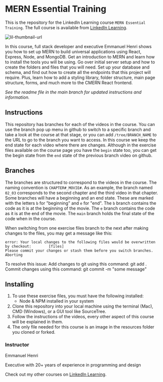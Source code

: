 # MERN Essential Training

This is the repository for the LinkedIn Learning course `MERN Essential Training`. The full course is available from [LinkedIn Learning][lil-course-url].

![lil-thumbnail-url]

In this course, full stack developer and executive Emmanuel Henri shows you how to set up MERN to build universal applications using React, Express, Node, and MongoDB. Get an introduction to MERN and learn how to install the tools you will be using. Go over initial server setup and how to create the folders and files that you will need. Set up your database and schema, and find out how to create all the endpoints that this project will require. Plus, learn how to add a styling library, folder structure, main page structure, forms, and much more to the CMERN React frontend.

_See the readme file in the main branch for updated instructions and information._

## Instructions

This repository has branches for each of the videos in the course. You can use the branch pop up menu in github to switch to a specific branch and take a look at the course at that stage, or you can add `/tree/BRANCH_NAME` to the URL to go to the branch you want to access. In this course we keep the end state for each video where there are changes. Although in the exercise files available on the course page you have the `begin` state too, you can get the begin state from the `end` state of the previous branch video on github.

## Branches

The branches are structured to correspond to the videos in the course. The naming convention is `CHAPTER#_MOVIE#`. As an example, the branch named `02_03` corresponds to the second chapter and the third video in that chapter.
Some branches will have a beginning and an end state. These are marked with the letters `b` for "beginning" and `e` for "end". The `b` branch contains the code as it is at the beginning of the movie. The `e` branch contains the code as it is at the end of the movie. The `main` branch holds the final state of the code when in the course.

When switching from one exercise files branch to the next after making changes to the files, you may get a message like this:

    error: Your local changes to the following files would be overwritten by checkout:        [files]
    Please commit your changes or stash them before you switch branches.
    Aborting

To resolve this issue:
Add changes to git using this command: git add .
Commit changes using this command: git commit -m "some message"

## Installing

1. To use these exercise files, you must have the following installed:
   - Node & NPM installed in your system
2. Clone this repository into your local machine using the terminal (Mac), CMD (Windows), or a GUI tool like SourceTree.
3. Follow the instructions of the videos, every other aspect of this course will be explained in them.
4. The only file needed for this course is an image in the resources folder you cloned or forked.

### Instructor

Emmanuel Henri

Executive with 20+ years of experience in programming and design

                            

Check out my other courses on [LinkedIn Learning](https://www.linkedin.com/learning/instructors/emmanuel-henri?u=104).

[0]: # "Replace these placeholder URLs with actual course URLs"
[lil-course-url]: https://www.linkedin.com/learning/mern-essential-training-23742723
[lil-thumbnail-url]: https://media.licdn.com/dms/image/D560DAQFh4PHu5iIXvA/learning-public-crop_675_1200/0/1711748448882?e=2147483647&v=beta&t=N5f6zDhpmIENTPUT4VIgFTQOiBiP0A8BII398VbxjD0
